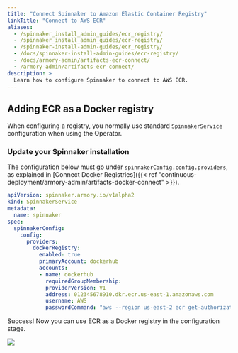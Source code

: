 ```yaml
---
title: "Connect Spinnaker to Amazon Elastic Container Registry"
linkTitle: "Connect to AWS ECR"
aliases:
  - /spinnaker_install_admin_guides/ecr_registry/
  - /spinnaker_install_admin_guides/ecr-registry/
  - /spinnaker-install-admin-guides/ecr_registry/
  - /docs/spinnaker-install-admin-guides/ecr-registry/
  - /docs/armory-admin/artifacts-ecr-connect/
  - /armory-admin/artifacts-ecr-connect/
description: >
  Learn how to configure Spinnaker to connect to AWS ECR.
---
```


## Adding ECR as a Docker registry

When configuring a registry, you normally use standard `SpinnakerService`
configuration when using the Operator.

### Update your Spinnaker installation

The configuration below must go under `spinnakerConfig.config.providers`,
as explained in [Connect Docker Registries]({{< ref "continuous-deployment/armory-admin/artifacts-docker-connect" >}}).

```yaml
apiVersion: spinnaker.armory.io/v1alpha2
kind: SpinnakerService
metadata:
  name: spinnaker
spec:
  spinnakerConfig:
    config:
      providers:
        dockerRegistry:
          enabled: true
          primaryAccount: dockerhub
          accounts:
          - name: dockerhub
            requiredGroupMembership:
            providerVersion: V1
            address: 012345678910.dkr.ecr.us-east-1.amazonaws.com
            username: AWS
            passwordCommand: "aws --region us-east-2 ecr get-authorization-token --output text --query 'authorizationData[].authorizationToken' | base64 -d | sed 's/^AWS://'"
```

Success! Now you can use ECR as a Docker registry in the configuration stage.

![](/images/armory-admin/artifacts/ecr-test.png)
